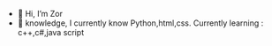 - 👋 Hi, I’m Zor
- 🧠 knowledge, I currently know 
Python,html,css.
Currently learning : c++,c#,java script
